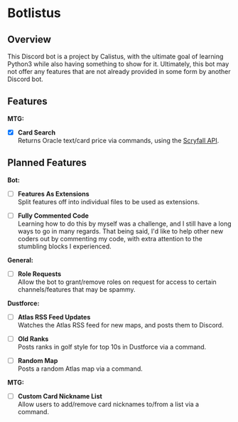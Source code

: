 # Botlistus

## Overview
This Discord bot is a project by Calistus, with the ultimate goal of learning Python3 while also having something to show for it.
Ultimately, this bot may not offer any features that are not already provided in some form by another Discord bot.

## Features
**MTG:**
- [x] **Card Search**  
Returns Oracle text/card price via commands, using the [Scryfall API](https://scryfall.com/docs/api-overview).

## Planned Features
**Bot:** 
- [ ] **Features As Extensions**  
Split features off into individual files to be used as extensions.

- [ ] **Fully Commented Code**  
Learning how to do this by myself was a challenge, and I still have a long ways to go in many regards.  That being said, I'd like to help other new coders out by commenting my code, with extra attention to the stumbling blocks I experienced.

**General:** 
- [ ] **Role Requests**  
Allow the bot to grant/remove roles on request for access to certain channels/features that may be spammy.

**Dustforce:** 
- [ ] **Atlas RSS Feed Updates**  
Watches the Atlas RSS feed for new maps, and posts them to Discord.

- [ ] **Old Ranks**  
Posts ranks in golf style for top 10s in Dustforce via a command.

- [ ] **Random Map**  
Posts a random Atlas map via a command.

**MTG:**
- [ ] **Custom Card Nickname List**  
Allow users to add/remove card nicknames to/from a list via a command.
